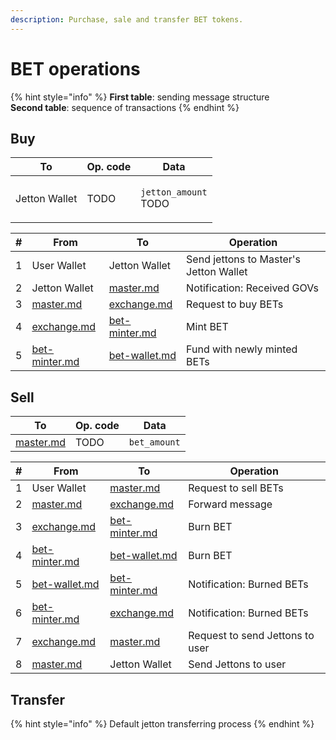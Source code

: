 ```yaml
---
description: Purchase, sale and transfer BET tokens.
---
```


# BET operations

{% hint style="info" %}
**First table**: sending message structure\
**Second table**: sequence of transactions
{% endhint %}

## Buy

| To            | Op. code | Data                                      |
| ------------- | -------- | ----------------------------------------- |
| Jetton Wallet | TODO     | <p><code>jetton_amount</code><br>TODO</p> |



| # | From                                                  | To                                                    | Operation                              |
| - | ----------------------------------------------------- | ----------------------------------------------------- | -------------------------------------- |
| 1 | User Wallet                                           | Jetton Wallet                                         | Send jettons to Master's Jetton Wallet |
| 2 | Jetton Wallet                                         | [master.md](../contracts/master.md "mention")         | Notification: Received GOVs            |
| 3 | [master.md](../contracts/master.md "mention")         | [exchange.md](../contracts/exchange.md "mention")     | Request to buy BETs                    |
| 4 | [exchange.md](../contracts/exchange.md "mention")     | [bet-minter.md](../contracts/bet-minter.md "mention") | Mint BET                               |
| 5 | [bet-minter.md](../contracts/bet-minter.md "mention") | [bet-wallet.md](../contracts/bet-wallet.md "mention") | Fund with newly minted BETs            |

## Sell

| To                                            | Op. code | Data         |
| --------------------------------------------- | -------- | ------------ |
| [master.md](../contracts/master.md "mention") | TODO     | `bet_amount` |



| # | From                                                  | To                                                    | Operation                       |
| - | ----------------------------------------------------- | ----------------------------------------------------- | ------------------------------- |
| 1 | User Wallet                                           | [master.md](../contracts/master.md "mention")         | Request to sell BETs            |
| 2 | [master.md](../contracts/master.md "mention")         | [exchange.md](../contracts/exchange.md "mention")     | Forward message                 |
| 3 | [exchange.md](../contracts/exchange.md "mention")     | [bet-minter.md](../contracts/bet-minter.md "mention") | Burn BET                        |
| 4 | [bet-minter.md](../contracts/bet-minter.md "mention") | [bet-wallet.md](../contracts/bet-wallet.md "mention") | Burn BET                        |
| 5 | [bet-wallet.md](../contracts/bet-wallet.md "mention") | [bet-minter.md](../contracts/bet-minter.md "mention") | Notification: Burned BETs       |
| 6 | [bet-minter.md](../contracts/bet-minter.md "mention") | [exchange.md](../contracts/exchange.md "mention")     | Notification: Burned BETs       |
| 7 | [exchange.md](../contracts/exchange.md "mention")     | [master.md](../contracts/master.md "mention")         | Request to send Jettons to user |
| 8 | [master.md](../contracts/master.md "mention")         | Jetton Wallet                                         | Send Jettons to user            |

## Transfer

{% hint style="info" %}
Default jetton transferring process
{% endhint %}
